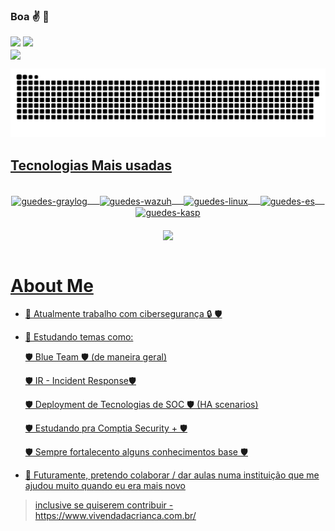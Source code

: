 ### Boa ✌️ 👋
<div> 
  <!--- a href="https://www.youtube.com/channel/UC_-uuuZbY0AAt9CViNzvc-Q" target="_blank"><img src="https://img.shields.io/badge/YouTube-FF0000?style=for-the-badge&logo=youtube&logoColor=white" target="_blank"></a--->
 	<!---a href="https://www.twitch.tv/rafaballerinii" target="_blank"><img src="https://img.shields.io/badge/Twitch-9146FF?style=for-the-badge&logo=twitch&logoColor=white" target="_blank"></a--->
 <!---a href="https://discord.gg/pDbY76q8Qf" target="_blank"><img src="https://img.shields.io/badge/Discord-7289DA?style=for-the-badge&logo=discord&logoColor=white" target="_blank"></a---> 
  <a href = "mailto:gabriel.guedes2001@gmail.com"><img src="https://img.shields.io/badge/-Gmail-%23333?style=for-the-badge&logo=gmail&logoColor=white" target="_blank"></a>
  <a href="https://www.linkedin.com/in/gguedescruz/" target="_blank"><img src="https://img.shields.io/badge/-LinkedIn-%230077B5?style=for-the-badge&logo=linkedin&logoColor=white" target="_blank"></a> 

 <div>
  <a href="https://github.com/chewygg">
  <img align="center" height="180em" src="https://github-readme-stats.vercel.app/api?username=chewygg&show_icons=true&theme=dark&include_all_commits=true&count_private=true"/>
</div>

   ![Snake animation](https://github.com/chewygg/chewygg/blob/output/github-contribution-grid-snake.svg) 

## Tecnologias Mais usadas

 <div style="display: inline_block"><br>
 <center>
   <img align="center" alt="guedes-graylog" height="5%" width="5%" src="https://symbols.getvecta.com/stencil_82/74_graylog-icon.ffab6f6594.svg">
   &nbsp &nbsp 
   <img align="center" alt="guedes-wazuh" height="5%" width="5%" src="https://avatars.githubusercontent.com/u/13752566?s=200&v=4">
   &nbsp &nbsp 
   <img align="center" alt="guedes-linux" height="5%" width="5%" src="https://cdn-icons-png.flaticon.com/512/518/518713.png">
   &nbsp &nbsp 
   <img align="center" alt="guedes-es" height="5%" width="5%" src="https://assets.zabbix.com/img/brands/elastic.svg">
   &nbsp &nbsp 
   <img align="center" alt="guedes-kasp" height="5%" width="5%" src="https://icon-library.com/images/kaspersky-icon/kaspersky-icon-2.jpg">
   <br><br>
   <img align="center" height="150em" src="https://github-readme-stats.vercel.app/api/top-langs/?username=chewygg&layout=compact&langs_count=7&theme=dark"/>
 </center>
  </div>

<br>
   
  </div>
 
# About Me

- 🔭 Atualmente trabalho com cibersegurança 🔒 🛡️
 
- 🌱 Estudando temas como:
 
    🛡️ Blue Team 🛡️ (de maneira geral)
 
    🛡️ IR - Incident Response🛡️
 
    🛡️ Deployment de Tecnologias de SOC 🛡️ (HA scenarios)
    
    🛡️ Estudando pra Comptia Security + 🛡️
    
    🛡️ Sempre fortalecento alguns conhecimentos base 🛡️

 - 👯 Futuramente, pretendo colaborar / dar aulas numa instituição que me ajudou muito quando eu era mais novo 
 > inclusive se quiserem contribuir - https://www.vivendadacrianca.com.br/ 
